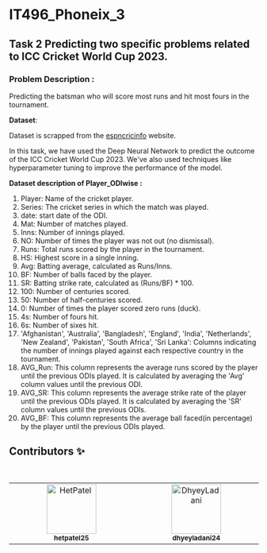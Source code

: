 # IT496_Phoneix_3

<h2>Task 2 Predicting two specific problems related to ICC Cricket World Cup 2023.</h2>
<h3>Problem Description : </h3>
<p>Predicting the batsman who will score most runs and hit most fours in the tournament.</p>
<b>Dataset</b>:<p> Dataset is scrapped from the <a href='https://www.espncricinfo.com/'>espncricinfo</a> website. </p>
<p>In this task, we have used the Deep Neural Network to predict the outcome of the ICC Cricket World Cup 2023. We've also used techniques like hyperparameter tuning to improve the performance of the model.</p>


<b> Dataset description of Player_ODIwise : </b>
<ol>
<li>Player: Name of the cricket player.
</li>
<li>Series: The cricket series in which the match was played.</li>
<li>date: start date of the ODI.
</li>
  <li>
Mat: Number of matches played.
  </li>
  <li>
Inns: Number of innings played.
  </li>
  <li>
NO: Number of times the player was not out (no dismissal).
  </li>
  <li>
Runs: Total runs scored by the player in the tournament.
  </li>
  <li>
HS: Highest score in a single inning.
  </li>
    <li>
Avg: Batting average, calculated as Runs/Inns.
  </li>
    <li>
BF: Number of balls faced by the player.
  </li>
    <li>
SR: Batting strike rate, calculated as (Runs/BF) * 100.
  </li>
    <li>
100: Number of centuries scored.
  </li>
   <li>
50: Number of half-centuries scored.
  </li>
   <li>
0: Number of times the player scored zero runs (duck).
  </li>
   <li>
4s: Number of fours hit.
  </li>
   <li>
6s: Number of sixes hit.
  </li>
   <li>
'Afghanistan', 'Australia', 'Bangladesh', 'England', 'India', 'Netherlands', 'New Zealand', 'Pakistan', 'South Africa', 'Sri Lanka': Columns indicating the number of innings played against each respective country in the tournament.  </li>
   <li>
AVG_Run: This column represents the average runs scored by the player until the previous ODIs played. It is calculated by averaging the 'Avg' column values until the previous ODI.  </li>
   <li>
AVG_SR: This column represents the average strike rate of the player until the previous ODIs played. It is calculated by averaging the 'SR' column values until the previous ODIs.
  </li>
   <li>
AVG_BF: This column represents the average ball faced(in percentage) by the player until the previous ODIs played.
  </li>
</ol>

<h2> Contributors ✨ </h2>

  <table>
  <tbody>
    <tr> 
      <br>
      <td align="center" valign="top" width="14.28%"><a href="https://github.com/hetpatel25"><img src="https://avatars.githubusercontent.com/u/109530217?v=4" width="100px;" alt="HetPatel"/><br /><sub><b>hetpatel25</b></sub></a><br /></td>            
       <td align="center" valign="top" width="14.28%"><a href="https://github.com/dhyeyladani24"><img src="https://avatars.githubusercontent.com/u/141909435?v=4" width="100px;" alt=" DhyeyLadani"/><br /><sub><b>dhyeyladani24</b></sub></a><br /></td>
    </tr>
  </tbody>
  </table> 
